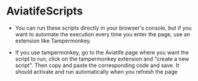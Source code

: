 # AviatifeScripts

- You can run these scripts directly in your browser's console, but if you want to automate the execution every time you enter the page, use an extension like Tampermonkey.

- If you use tampermonkey, go to the Aviatife page where you want the script to run, click on the tampermonkey extension and "create a new script". Then copy and paste the corresponding code and save. It should activate and run automatically when you refresh the page
